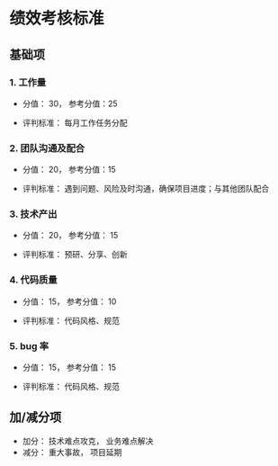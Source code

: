 # 绩效考核标准

## 基础项

### 1. 工作量
- 分值： 30， 参考分值：25

- 评判标准： 每月工作任务分配

### 2. 团队沟通及配合
- 分值： 20， 参考分值：15

- 评判标准： 遇到问题、风险及时沟通，确保项目进度；与其他团队配合

### 3. 技术产出
- 分值： 20， 参考分值： 15

- 评判标准： 预研、分享、创新

### 4. 代码质量
- 分值： 15， 参考分值： 10

- 评判标准： 代码风格、规范

### 5. bug 率
- 分值： 15， 参考分值： 15

- 评判标准： 代码风格、规范

## 加/减分项
- 加分： 技术难点攻克， 业务难点解决
- 减分： 重大事故， 项目延期
